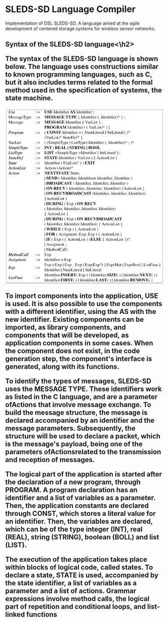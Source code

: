 # SLEDS-SD Language Compiler

Implementation of DSL SLEDS-SD. A language aimed at the agile development of centered storage systems for wireless sensor networks.

<h2>Syntax of the SLEDS-SD language<\h2>

The syntax of the SLEDS-SD language is shown below. The language uses constructions similar to known programming languages, such as C, but it also includes terms related to the formal method used in the specification of systems, the state machine.

<p align="center">
  <img src="/fonte/syntax-sleds.png" width="550" alt="accessibility text">
</p>

To import components into the application, USE is used. It is also possible to use the components with a different identifier, using the AS with the new identifier. Existing components can be imported, as library components, and components that will be developed, as application components in some cases. When the component does not exist, in the code generation step, the component's interface is generated, along with its functions.

To identify the types of messages, SLEDS-SD uses the MESSAGE TYPE. These identifiers work as listed in the C language, and are a parameter ofActions that involve message exchange. To build the message structure, the message is declared accompanied by an identifier and the message parameters. Subsequently, the structure will be used to declare a packet, which is the message's payload, being one of the parameters ofActionsrelated to the transmission and reception of messages.

The logical part of the application is started after the declaration of a new program, through PROGRAM. A program declaration has an identifier and a list of variables as a parameter. Then, the application constants are declared through CONST, which stores a literal value for an identifier. Then, the variables are declared, which can be of the type integer (INT), real (REAL), string (STRING), boolean (BOLL) and list (LIST).

The execution of the application takes place within blocks of logical code, called states. To declare a state, STATE is used, accompanied by the state identifier, a list of variables as a parameter and a list of actions.
Grammar expressions involve method calls, the logical part of repetition and conditional loops, and list-linked functions
